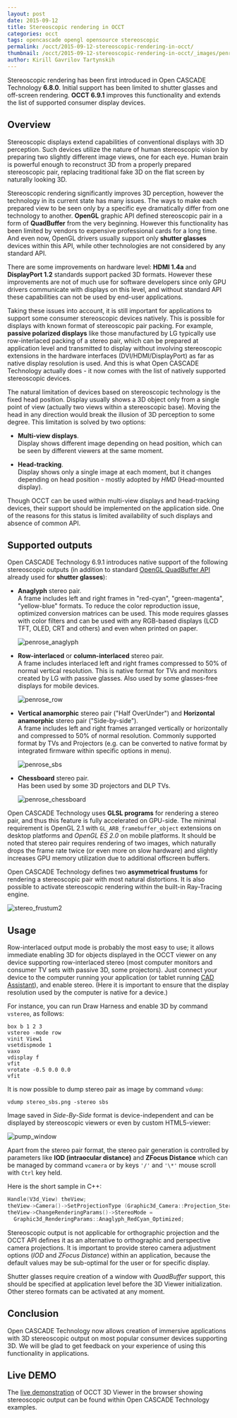 ```yaml
---
layout: post
date: 2015-09-12
title: Stereoscopic rendering in OCCT
categories: occt
tags: opencascade opengl opensource stereoscopic
permalink: /occt/2015-09-12-stereoscopic-rendering-in-occt/
thumbnail: /occt/2015-09-12-stereoscopic-rendering-in-occt/_images/penrose_anaglyph.png
author: Kirill Gavrilov Tartynskih
---
```


Stereoscopic rendering has been first introduced in Open CASCADE Technology **6.8.0**.
Initial support has been limited to shutter glasses and off-screen rendering.
**OCCT 6.9.1** improves this functionality and extends the list of supported consumer display devices.

<!--break-->

## Overview

Stereoscopic displays extend capabilities of conventional displays with 3D perception.
Such devices utilize the nature of human stereoscopic vision by preparing two slightly different image views, one for each eye.
Human brain is powerful enough to reconstruct 3D from a properly prepared stereoscopic pair, replacing traditional fake 3D on the flat screen by naturally looking 3D.

Stereoscopic rendering significantly improves 3D perception, however the technology in its current state has many issues.
The ways to make each prepared view to be seen only by a specific eye dramatically differ from one technology to another.
**OpenGL** graphic API defined stereoscopic pair in a form of **QuadBuffer** from the very beginning.
However this functionality has been limited by vendors to expensive professional cards for a long time.
And even now, OpenGL drivers usually support only **shutter glasses** devices within this API, while other technologies are not considered by any standard API.

There are some improvements on hardware level: **HDMI 1.4a** and **DisplayPort 1.2** standards support packed 3D formats.
However these improvements are not of much use for software developers since only GPU drivers communicate with displays on this level, and without standard API these capabilities can not be used by end-user applications.

Taking these issues into account, it is still important for applications to support some consumer stereoscopic devices natively.
This is possible for displays with known format of stereoscopic pair packing.
For example, **passive polarized displays** like those manufactured by LG typically use row-interlaced packing of a stereo pair,
which can be prepared at application level and transmitted to display without involving stereoscopic extensions in the hardware interfaces (DVI/HDMI/DisplayPort) as far as native display resolution is used.
And this is what Open CASCADE Technology actually does - it now comes with the list of natively supported stereoscopic devices.

The natural limitation of devices based on stereoscopic technology is the fixed head position.
Display usually shows a 3D object only from a single point of view (actually two views within a stereoscopic base).
Moving the head in any direction would break the illusion of 3D perception to some degree.
This limitation is solved by two options:

- **Multi-view displays**.<br>
  Display shows different image depending on head position, which can be seen by different viewers at the same moment.

- **Head-tracking**.<br>
  Display shows only a single image at each moment, but it changes depending on head position - mostly adopted by *HMD* (Head-mounted display).

Though OCCT can be used within multi-view displays and head-tracking devices, their support should be implemented on the application side.
One of the reasons for this status is limited availability of such displays and absence of common API.

## Supported outputs

Open CASCADE Technology 6.9.1 introduces native support of the following stereoscopic outputs (in addition to standard [OpenGL QuadBuffer API](https://en.wikipedia.org/wiki/Multiple_buffering#Quad_buffering) already used for **shutter glasses**):

- **Anaglyph** stereo pair.<br>
  A frame includes left and right frames in "red-cyan", "green-magenta", "yellow-blue" formats.
  To reduce the color reproduction issue, optimized conversion matrices can be used.
  This mode requires glasses with color filters and can be used with any RGB-based displays (LCD TFT, OLED, CRT and others) and even when printed on paper.<br>

  ![penrose_anaglyph](_images/penrose_anaglyph.png)

- **Row-interlaced** or **column-interlaced** stereo pair.<br>
  A frame includes interlaced left and right frames compressed to 50% of normal vertical resolution.
  This is native format for TVs and monitors created by LG with passive glasses.
  Also used by some glasses-free displays for mobile devices.<br>

  ![penrose_row](_images/penrose_row.png)

- **Vertical anamorphic** stereo pair ("Half OverUnder") and **Horizontal anamorphic** stereo pair ("Side-by-side").<br>
  A frame includes left and right frames arranged vertically or horizontally and compressed to 50% of normal resolution.
  Commonly supported format by TVs and Projectors (e.g. can be converted to native format by integrated firmware within specific options in menu).<br>

  ![penrose_sbs](_images/penrose_sbs.png)

- **Chessboard** stereo pair.<br>
  Has been used by some 3D projectors and DLP TVs.

  ![penrose_chessboard](_images/penrose_chessboard.png)

Open CASCADE Technology uses **GLSL programs** for rendering a stereo pair, and thus this feature is fully accelerated on GPU-side.
The minimal requirement is OpenGL 2.1 with `GL_ARB_framebuffer_object` extensions on desktop platforms and *OpenGL ES 2.0* on mobile platforms.
It should be noted that stereo pair requires rendering of two images, which naturally drops the frame rate twice (or even more on slow hardware) and slightly increases GPU memory utilization due to additional offscreen buffers.

Open CASCADE Technology defines two **asymmetrical frustums** for rendering a stereoscopic pair with most natural distortions.
It is also possible to activate stereoscopic rendering within the built-in Ray-Tracing engine.

![stereo_frustum2](_images/stereo_frustum2.png)

## Usage

Row-interlaced output mode is probably the most easy to use; it allows immediate enabling 3D for objects displayed in the OCCT viewer on any device supporting row-interlaced stereo
(most computer monitors and consumer TV sets with passive 3D, some projectors).
Just connect your device to the computer running your application (or tablet running [CAD Assistant](https://dev.opencascade.org/project/cad-assistant)), and enable stereo.
(Here it is important to ensure that the display resolution used by the computer is native for a device.)

For instance, you can run Draw Harness and enable 3D by command `vstereo`, as follows:

```
box b 1 2 3
vstereo -mode row
vinit View1
vsetdispmode 1
vaxo
vdisplay f
vfit
vrotate -0.5 0.0 0.0
vfit
```

It is now possible to dump stereo pair as image by command `vdump`:

```
vdump stereo_sbs.png -stereo sbs
```

Image saved in *Side-By-Side* format is device-independent and can be displayed by stereoscopic viewers or even by custom HTML5-viewer:

![pump_window](_images/pump_window.jpg)

Apart from the stereo pair format, the stereo pair generation is controlled by parameters like **IOD (intraocular distance)**
and **ZFocus Distance** which can be managed by command `vcamera` or by keys `'/'` and `'\*'` mouse scroll with `Ctrl` key held.

Here is the short sample in C++:

```cpp
Handle(V3d_View) theView;
theView->Camera()->SetProjectionType (Graphic3d_Camera::Projection_Stereo);
theView->ChangeRenderingParams()->StereoMode =
  Graphic3d_RenderingParams::Anaglyph_RedCyan_Optimized;
```

Stereoscopic output is not applicable for orthographic projection and the OCCT API defines it as an alternative to orthographic and perspective camera projections.
It is important to provide stereo camera adjustment options (*IOD* and *ZFocus Distance*) within an application, because the default values may be sub-optimal for the user or for specific display.

Shutter glasses require creation of a window with *QuadBuffer* support, this should be specified at application level before the 3D Viewer initialization.
Other stereo formats can be activated at any moment.

## Conclusion

Open CASCADE Technology now allows creation of immersive applications with 3D stereoscopic output on most popular consumer devices supporting 3D.
We will be glad to get feedback on your experience of using this functionality in applications.

## Live DEMO

The [live demonstration](https://draw.sview.ru/visualization-stereo) of OCCT 3D Viewer in the browser showing stereoscopic output can be found within Open CASCADE Technology examples.
